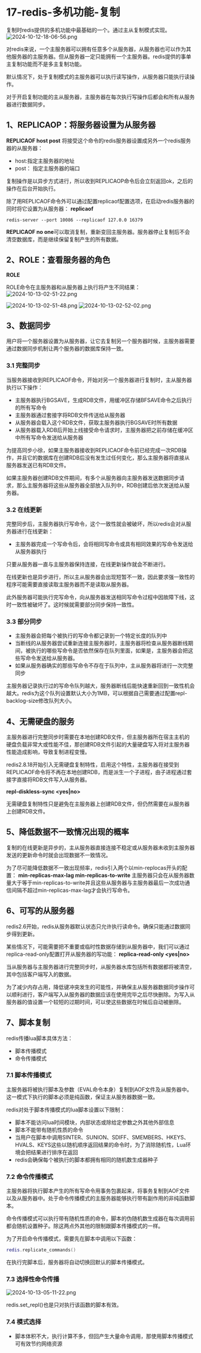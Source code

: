 # 17-redis-多机功能-复制
复制时redis提供的多机功能中最基础的一个。通过主从复制模式实现。
![2024-10-12-18-06-56.png](./images/2024-10-12-18-06-56.png)

对redis来说，一个主服务器可以拥有任意多个从服务器，从服务器也可以作为其他服务器的主服务器。但从服务器一定只能拥有一个主服务器。redis提供的事单主复制功能而不是多主复制功能。

默认情况下，处于复制模式的主服务器可以执行读写操作，从服务器只能执行读操作。

对于开启复制功能的主从服务器，主服务器在每次执行写操作后都会和所有从服务器进行数据同步。

## 1、REPLICAOP：将服务器设置为从服务器
**REPLICAOF host post**
将接受这个命令的redis服务器设置成另外一个redis服务器的从服务器：
- host:指定主服务器的地址
- post： 指定主服务器的端口

复制操作是以异步方式进行，所以收到REPLICAOP命令后会立刻返回ok，之后的操作在后台开始执行。

除了用REPLICAOF命令外可以通过配置replicaof配置选项，在启动redis服务器的同时将它设置为从服务器：
**replicaof <host> <port>**
```
redis-server --port 10086 --replicaof 127.0.0 16379
```

**REPLICAOF no one**可以取消复制，重新变回主服务器。服务器停止复制后不会清空数据库，而是继续保留复制产生的所有数据。

## 2、ROLE：查看服务器的角色
**ROLE**

ROLE命令在主服务器和从服务器上执行将产生不同结果：
![2024-10-13-02-51-22.png](./images/2024-10-13-02-51-22.png)

![2024-10-13-02-51-48.png](./images/2024-10-13-02-51-48.png)
![2024-10-13-02-52-02.png](./images/2024-10-13-02-52-02.png)

## 3、数据同步
用户将一个服务器设置为从服务器，让它去复制另一个服务器时候，主服务器需要通过数据同步机制让两个服务器的数据库保持一致。

### 3.1 完整同步
当服务器接收到REPLICAOF命令，开始对另一个服务器进行复制时，主从服务器执行以下操作：
- 主服务器执行BGSAVE，生成RDB文件，用缓冲区存储BFSAVE命令之后执行的所有写命令
- 主服务器通过套接字将RDB文件传送给从服务器
- 从服务器会载入这个RDB文件，获取主服务器执行BGSAVE时所有数据
- 从服务器载入RDB后开始上线接受命令请求时，主服务器把之前存储在缓冲区中所有写命令发送给从服务器

为提高同步小徐，如果主服务器接收到REPLICAOF命令前已经完成一次RDB操作，并且它的数据库在创建RDB后没有发生过任何变化，那么主服务器将直接从服务器发送已有RDB文件。

如果主服务器创建RDB文件期间，有多个从服务器向主服务器发送数据同步请求，那么主服务器将这些从服务器全部放入队列中，RDB创建后依次发送给从服务器。

### 3.2 在线更新
完整同步后，主服务器执行写命令，这个一致性就会被破坏，所以redis会对从服务器进行在线更新：
- 主服务器完成一个写命令后，会将相同写命令或具有相同效果的写命令发送给从服务器执行

只要从服务器一直与主服务器保持连接，在线更新操作就会不断进行。

在线更新也是异步进行，所以主从服务器会出现短暂不一致，因此要求强一致性的程序可能需要直接读取主服务器而不是读取从服务器。

此外服务器可能执行完写命令，向从服务器发送相同写命令过程中因故障下线，这时一致性被破坏了。这时候就需要部分同步保持一致性。

### 3.3 部分同步
- 主服务器会把每个被执行的写命令都记录到一个特定长度的队列中
- 当断线的从服务器尝试重新连接主服务器时，主服务器将检查从服务器断线期间，被执行的哪些写命令是否依然保存在队列里面，如果是，主服务器会把这些写命令发送给从服务器。
- 如果从服务器确实的那些写命令不存在于队列中，主从服务器将进行一次完整同步

主服务器记录执行过的写命令队列越大，服务器断线后能快速重新回到一致性机会越大。redis为这个队列设置默认大小为1MB，可以根据自己需要通过配置repl-backlog-size修改队列大小。

## 4、无需硬盘的服务
主服务器进行完整同步时需要在本地创建RDB文件，但主服务器所在宿主主机的硬盘负载非常大或性能不佳，那创建RDB文件引起的大量硬盘写入将对主服务器性能造成影响，导致复制进程变慢。

redis2.8.18开始引入无需硬盘复制特性，启用这个特性，主服务器在接受到REPLICAOF命令将不再在本地创建RDB，而是派生一个子进程，由子进程通过套接字直接将RDB文件写入从服务器。

**repl-diskless-sync <yes|no>**

无需硬盘复制特性只是避免在主服务器上创建RDB文件，但仍然需要在从服务器上创建RDB文件。

## 5、降低数据不一致情况出现的概率
复制的在线更新是异步的，主从服务器直接连接不稳定或从服务器未收到主服务器发送的更新命令时就会出现数据不一致情况。

为了尽可能降低数据不一致出现频率，redis引入两个以min-replocas开头的配置：
**min-replicas-max-lag <seconds>**
**min-replicas-to-write <numbers>**
主服务器只会在从服务器数量大于等于min-replicas-to-write并且这些从服务器与主服务器最后一次成功通信间隔不超过min-replicas-max-lag才会执行写命令。

## 6、可写的从服务器
redis2.6开始，redis从服务器默认状态只允许执行读命令。确保只能通过数据同步得到更新。

某些情况下，可能需要把不重要或临时性数据存储到从服务器中，我们可以通过replica-read-only配置打开从服务器的写功能：
**replica-read-only <yes|no>**

当从服务器与主服务器进行完整同步时，从服务器水库包括所有数据都将被清空，其中包括客户端写入的数据。

为了减少内存占用，降低键冲突发生的可能性，并确保主从服务器数据同步操作可以顺利进行，客户端写入从服务器的数据应该在使用完毕之后尽快删除。为写入从服务器的值设置一个较短的过期时间，可以使这些数据在时候后自动被删除。

## 7、脚本复制
redis传播lua脚本具体方法：
- 脚本传播模式
- 命令传播模式

### 7.1 脚本传播模式
主服务器将被执行脚本及参数（EVAL命令本身）复制到AOF文件及从服务器中。这一模式下执行的脚本必须是纯函数，保证主从服务器数据一致。

redis对处于脚本传播模式的lua脚本设置以下限制：
- 脚本不能访问lua时间模块，内部状态或除给定参数之外其他外部信息
- 脚本不能带有随机性质的命令
- 当用户在脚本中调用SINTER、SUNION、SDIFF、SMEMBERS、HKEYS、HVALS、KEYS这些以随机顺序返回结果的命令时，为了消除随机性，Lua环境会把结果进行排序在返回
- redis会确保每个被执行的脚本都拥有相同的随机数生成器种子

### 7.2 命令传播模式
主服务器将执行脚本产生的所有写命令用事务包裹起来，将事务复制到AOF文件以及从服务器中。处于命令传播模式的主服务器能够执行带有副作用的非纯函数脚本。

命令传播模式可以执行带有随机性质的命令，脚本的伪随机数生成器在每次调用前都会随机设置种子。除这两点外其他的限制跟脚本传播模式的一样。

为了开启命令传播模式，需要先在脚本中调用以下函数：
```lua
redis.replicate_commands()
```
在执行完脚本后，服务器将自动切换回默认的脚本传播模式。

### 7.3 选择性命令传播
![2024-10-13-05-11-22.png](./images/2024-10-13-05-11-22.png)

redis.set_repl()也是只对执行该函数的脚本有效。

### 7.4 模式选择
- 脚本体积不大，执行计算不多，但回产生大量命令调用，那使用脚本传播模式可有效节约网络资源

